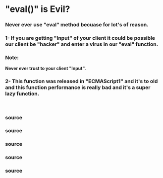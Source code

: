 # "eval()" is Evil?

### Never ever use "eval" method becuase for lot's of reason.

### 1- If you are getting "Input" of your client it could be possible our client be "hacker" and enter a virus in our "eval" function.

### Note: 
**Never ever trust to your client "Input".**

### 2- This function was released in "ECMAScript1" and it's to old and this function performance is really bad and it's a super lazy function.



<br>

### <a href="https://developer.mozilla.org/en-US/docs/Web/JavaScript/Reference/Global_Objects/eval" style="text-decoration: none;"> source </a>

### <a href="https://stackoverflow.com/questions/86513/why-is-using-the-javascript-eval-function-a-bad-idea" style="text-decoration: none;"> source </a>

### <a href="https://dev.to/amitkhonde/eval-is-evil-why-we-should-not-use-eval-in-javascript-1lbh" style="text-decoration: none;"> source </a>

### <a href="https://dev.to/spukas/everything-wrong-with-javascript-eval-35on" style="text-decoration: none;"> source </a>

### <a href="https://www.ronaldjamesgroup.com/blog/dont-use-eval-instead-call-javascript-functions-using-their-string-name-javascript-injection-attacks" style="text-decoration: none;"> source </a>
